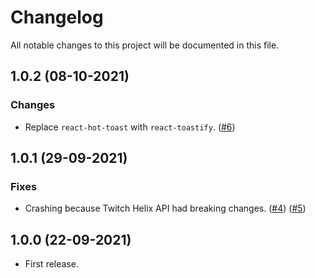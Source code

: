 # Changelog

All notable changes to this project will be documented in this file.

## 1.0.2 (08-10-2021)

### Changes

-   Replace `react-hot-toast` with `react-toastify`. ([#6](https://github.com/twesterapp/twester/pull/6))

## 1.0.1 (29-09-2021)

### Fixes

-   Crashing because Twitch Helix API had breaking changes. ([#4](https://github.com/twesterapp/twester/issues/4)) ([#5](https://github.com/twesterapp/twester/pull/5))

## 1.0.0 (22-09-2021)

-   First release.
